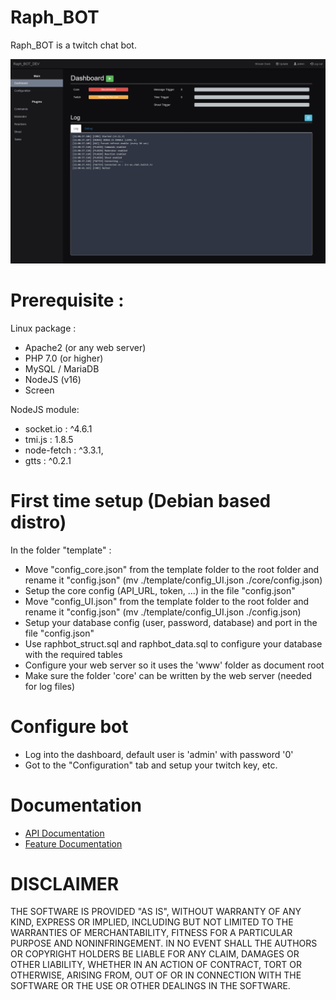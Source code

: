 # Raph_BOT

Raph_BOT is a twitch chat bot.

![Raph_BOT](./screenshot.png)

# Prerequisite : 

Linux package :
- Apache2 (or any web server)
- PHP 7.0 (or higher)
- MySQL / MariaDB
- NodeJS (v16)
- Screen

NodeJS module: 
- socket.io : ^4.6.1
- tmi.js : 1.8.5
- node-fetch : ^3.3.1,
- gtts : ^0.2.1

# First time setup (Debian based distro)

In the folder "template" :
- Move "config_core.json" from the template folder to the root folder and rename it "config.json" (mv ./template/config_UI.json ./core/config.json)
- Setup the core config (API_URL, token, ...) in the file "config.json"
- Move "config_UI.json" from the template folder to the root folder and rename it "config.json" (mv ./template/config_UI.json ./config.json)
- Setup your database config (user, password, database) and port in the file "config.json"
- Use raphbot_struct.sql and raphbot_data.sql to configure your database with the required tables
- Configure your web server so it uses the 'www' folder as document root
- Make sure the folder 'core' can be written by the web server (needed for log files)

# Configure bot
- Log into the dashboard, default user is 'admin' with password '0'
- Got to the "Configuration" tab and setup your twitch key, etc.

# Documentation

- [API Documentation](doc/api/readme.md)
- [Feature Documentation](doc/feature/readme.md)

# DISCLAIMER

THE SOFTWARE IS PROVIDED "AS IS", WITHOUT WARRANTY OF ANY KIND, EXPRESS OR IMPLIED, INCLUDING BUT NOT LIMITED TO THE WARRANTIES OF MERCHANTABILITY, FITNESS FOR A PARTICULAR PURPOSE AND NONINFRINGEMENT. IN NO EVENT SHALL THE AUTHORS OR COPYRIGHT HOLDERS BE LIABLE FOR ANY CLAIM, DAMAGES OR OTHER LIABILITY, WHETHER IN AN ACTION OF CONTRACT, TORT OR OTHERWISE, ARISING FROM, OUT OF OR IN CONNECTION WITH THE SOFTWARE OR THE USE OR OTHER DEALINGS IN THE SOFTWARE.
